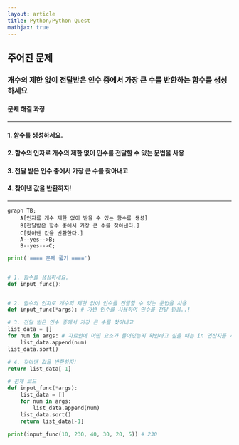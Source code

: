 ```yaml
---
layout: article
title: Python/Python Quest
mathjax: true
---
```


## 주어진 문제

### 개수의 제한 없이 전달받은 인수 중에서 가장 큰 수를 반환하는 함수를 생성하세요
#### 문제 해결 과정
---
#### 1. 함수를 생성하세요.
#### 2. 함수의 인자로 개수의 제한 없이 인수를 전달할 수 있는 문법을 사용
#### 3. 전달 받은 인수 중에서 가장 큰 수를 찾아내고
#### 4. 찾아낸 값을 반환하자!
---

```mermaid
graph TB;
    A[인자를 개수 제한 없이 받을 수 있는 함수를 생성]
    B[전달받은 함수 중에서 가장 큰 수를 찾아낸다.]
    C[찾아낸 값을 반환한다.]
    A--yes-->B;
    B--yes-->C;    
```




```python
print('==== 문제 풀기 ====')


# 1. 함수를 생성하세요.
def input_func():


# 2. 함수의 인자로 개수의 제한 없이 인수를 전달할 수 있는 문법을 사용
def input_func(*args): # 가변 인수를 사용하여 인수를 전달 받음..!

# 3. 전달 받은 인수 중에서 가장 큰 수를 찾아내고
list_data = []
for num in args: # 자료안에 어떤 요소가 들어있는지 확인하고 싶을 때는 in 연산자를 사용한다.
    list_data.append(num)
list_data.sort()

# 4. 찾아낸 값을 반환하자!
return list_data[-1]
```


```python
# 전체 코드
def input_func(*args):
    list_data = []
    for num in args:
        list_data.append(num)
    list_data.sort()
    return list_data[-1]

print(input_func(10, 230, 40, 30, 20, 5)) # 230


```

